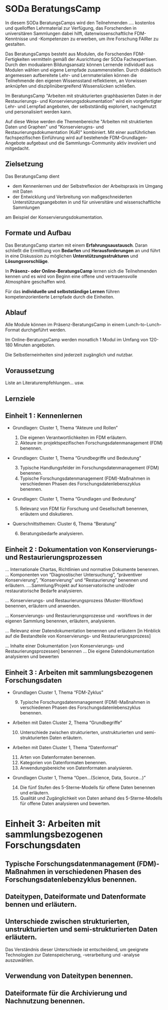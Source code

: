 <!--
author: Canan Hastik, Gudrun Schwenk
email: canan@hastik.de
version: 0.0.1
date: 2024-10-17
comment: BeratungsCamp Arbeiten mit strukturierten graphbasierten Daten in der Restaurierungs- und Konservierungsdokumentation
language: de
narrator: Deutsch Female
repository: Beratung
icon:     https://raw.githubusercontent.com/chastik/Beratung_Dateityp_Bild/refs/heads/main/SODa-Logo_full.svg
link:     https://raw.githubusercontent.com/chastik/Beratung/refs/heads/main/soda.css
-->

# SODa BeratungsCamp

In diesem SODa BeratungsCamps wird den Teilnehmenden .... kostenlos und quelloffen Lehrmaterial zur Verfügung, das Forschenden in universitären Sammlungen dabei hilft, datenwissenschaftliche FDM-Kenntnisse und -Kompetenzen zu erwerben, um ihre Forschung FAIRer zu gestalten. 

Das BeratungsCamps besteht aus Modulen, die Forschenden FDM-Fertigkeiten vermitteln gemäß der Ausrichtung der SODa Fachexpertisen. Durch den modualaren Bildungsansatz können Lernende individuell aus Modulen wählen und eigene Lernpfade zusammenstellen. Durch didaktisch angemessen aufbereitete Lehr- und Lernmaterialien können die Teilnehmende den eigenen Wissensstand reflektieren, an Vorwissen anknüpfen und disziplinübergreifend Wissenslücken schließen. 

Im BeratungsCamp "Arbeiten mit strukturierten graphbasierten Daten in der Restaurierungs- und Konservierungsdokumentation" wird ein vorgefertigter Lehr- und Lernpfad angeboten, der selbstständig exploriert, nachgenutzt und personalisiert werden kann. 

Auf diese Weise werden die Themenbereiche "Arbeiten mit struktierten Daten und Graphen" und "Konservierugns- und Restaurierungsdokumentation (KuR)" kombiniert. Mit einer ausführlichen fachspezifischen Einführung wird auf bestehende FDM-Grundlagen-Angebote aufgebaut und die Sammlungs-Community aktiv involviert und mitgedacht.   

## Zielsetzung

Das BeratungsCamp dient

+ dem Kennenlernen und der Selbstreflexion der Arbeitspraxis im Umgang mit Daten 
+ der Entwicklung und Verbreitung von maßgeschneiderten Unterstützungsangeboten in und für universitäre und wissenschaftliche Sammlungen 

am Beispiel der Konservierungsdokumentation.

## Formate und Aufbau 

Das BeratungsCamp starten mit einem **Erfahrungsaustausch**. Daran schließt die Ermittlung von **Bedarfen** und **Herausforderungen** an und führt in eine Diskussion zu möglichen **Unterstützungsstrukturen** und **Lösungsvorschläge**.

In **Präsenz- oder Online-BeratungsCamp** lernen sich die Teilnehmenden kennen und es wird von Beginn eine offene und vertrauensvolle Atmosphäre geschaffen wird. 

Für das **individuelle und selbstständige Lernen** führen kompetenzorientierte Lernpfade durch die Einheiten.


## Ablauf

Alle Module können im Präsenz-BeratungsCamp in einem Lunch-to-Lunch-Format durchgeführt werden. 

Im Online-BeratungsCamp werden monatlich 1 Modul im Umfang von 120-180 Minuten angeboten.

Die Selbstlerneinheiten sind jederzeit zugänglich und nutzbar.

## Voraussetzung

Liste an Literaturempfehlungen... usw.

## Lernziele

## Einheit 1 : Kennenlernen

- Grundlagen: Cluster 1, Thema “Akteure und Rollen”

  1. Die eigenen Verantwortlichkeiten im FDM erläutern.
  2. Akteure im projektspezifischen Forschungsdatenmanagement (FDM) benennen. 

- Grundlagen: Cluster 1, Thema “Grundbegriffe und Bedeutung”

  3. Typische Handlungsfelder im Forschungsdatenmanagement (FDM)  benennen.
  4. Typische Forschungsdatenmanagement (FDM)-Maßnahmen in verschiedenen Phasen des Forschungsdatenlebenszyklus benennen.  

- Grundlagen: Cluster 1, Thema “Grundlagen und Bedeutung”

  5. Relevanz von FDM für Forschung und Gesellschaft benennen, erläutern und diskutieren.

- Querschnittsthemen: Cluster 6, Thema “Beratung”

  6. Beratungsbedarfe analysieren.



## Einheit 2 : Dokumentation von Konservierungs- und Restaurierungsprozessen

… Internationale Chartas, Richtlinien und normative Dokumente benennen.
… Komponenten von “Diagnostischer Untersuchung”, “präventiver Konservierung”, “Konservierung” und “Restaurierung” benennen und erläutern.
….Sammlung/Projekt auf konservatorische und/oder restauratorische Bedarfe analysieren.

… Konservierungs- und Restaurierungsprozess (Muster-Workflow) benennen, erläutern und anwenden.

… Konservierungs- und Restaurierungsprozesse und -workflows in der eigenen Sammlung benennen, erläutern, analysieren.

… Relevanz einer Datendokumentation benennen und erläutern [in Hinblick auf die Bestandteile von Konservierungs- und Restaurierungsprozess]

… Inhalte einer Dokumentation [von Konservierungs- und Restaurierungsprozessen] benennen 
… Die eigene Datendokumentation analysieren und bewerten


## Einheit 3 : Arbeiten mit sammlungsbezogenen Forschungsdaten

- Grundlagen Cluster 1, Thema “FDM-Zyklus”

    9. Typische Forschungsdatenmanagement (FDM)-Maßnahmen in verschiedenen Phasen des Forschungsdatenlebenszyklus benennen.  

- Arbeiten mit Daten Cluster 2, Thema “Grundbegriffe”

    10. Unterschiede zwischen strukturierten, unstrukturierten und semi-strukturierten Daten erläutern.

- Arbeiten mit Daten Cluster 1, Thema “Datenformat”

    11.  Arten von Datenformaten benennen.
    12.  Kategorien von Datenformaten benennen.
    13.  Anwendungsbereiche von Datenformaten analysieren.

- Grundlagen Cluster 1, Thema “Open…(Science, Data, Source…)”

    14. Die fünf Stufen des 5-Sterne-Modells für offene Daten benennen und erläutern.
    15. Qualität und Zugänglichkeit von Daten anhand des 5-Sterne-Modells für offene Daten analysieren und bewerten.



# Einheit 3: Arbeiten mit sammlungsbezogenen Forschungsdaten

## Typische Forschungsdatenmanagement (FDM)-Maßnahmen in verschiedenen Phasen des Forschungsdatenlebenzyklus benennen.


## Dateitypen, Dateiformate und Datenformate bennen und erläutern.

## Unterschiede zwischen strukturierten, unstrukturierten und semi-strukturierten Daten erläutern.

Das Verständnis dieser Unterschiede ist entscheidend, um geeignete Technologien zur Datenspeicherung, -verarbeitung und -analyse auszuwählen.


## Verwendung von Dateitypen benennen. 

## Dateiformate für die Archivierung und Nachnutzung benennen.
